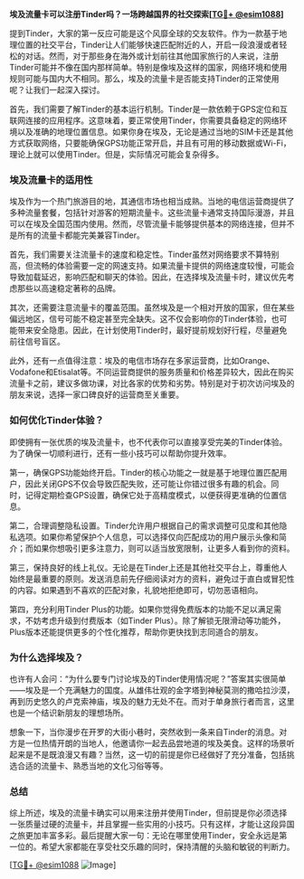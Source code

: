 **埃及流量卡可以注册Tinder吗？一场跨越国界的社交探索[[TG💪+ @esim1088](https://t.me/s/esim1088)]**

提到Tinder，大家的第一反应可能是这个风靡全球的交友软件。作为一款基于地理位置的社交平台，Tinder让人们能够快速匹配附近的人，开启一段浪漫或者轻松的对话。然而，对于那些身在海外或计划前往其他国家旅行的人来说，注册Tinder可能并不像在国内那样简单。特别是像埃及这样的国家，网络环境和使用规则可能与国内大不相同。那么，埃及的流量卡是否能支持Tinder的正常使用呢？让我们一起深入探讨。

首先，我们需要了解Tinder的基本运行机制。Tinder是一款依赖于GPS定位和互联网连接的应用程序。这意味着，要正常使用Tinder，你需要具备稳定的网络环境以及准确的地理位置信息。如果你身在埃及，无论是通过当地的SIM卡还是其他方式获取网络，只要能确保GPS功能正常开启，并且有可用的移动数据或Wi-Fi，理论上就可以使用Tinder。但是，实际情况可能会复杂得多。

### 埃及流量卡的适用性

埃及作为一个热门旅游目的地，其通信市场也相当成熟。当地的电信运营商提供了多种流量套餐，包括针对游客的短期流量卡。这些流量卡通常支持国际漫游，并且可以在埃及全国范围内使用。然而，尽管流量卡能够提供基本的网络连接，但并不是所有的流量卡都能完美兼容Tinder。

首先，我们需要关注流量卡的速度和稳定性。Tinder虽然对网络要求不算特别高，但流畅的体验需要一定的网速支持。如果流量卡提供的网络速度较慢，可能会导致加载延迟，影响匹配和聊天的体验。因此，在选择埃及流量卡时，建议优先考虑那些以高速稳定著称的品牌。

其次，还需要注意流量卡的覆盖范围。虽然埃及是一个相对开放的国家，但在某些偏远地区，信号可能不稳定甚至完全缺失。这不仅会影响你的Tinder体验，也可能带来安全隐患。因此，在计划使用Tinder时，最好提前规划好行程，尽量避免前往信号盲区。

此外，还有一点值得注意：埃及的电信市场存在多家运营商，比如Orange、Vodafone和Etisalat等。不同运营商提供的服务质量和价格差异较大，因此在购买流量卡之前，建议多做功课，对比各家的优势和劣势。特别是对于初次访问埃及的朋友来说，选择一家口碑良好的运营商至关重要。

### 如何优化Tinder体验？

即使拥有一张优质的埃及流量卡，也不代表你可以直接享受完美的Tinder体验。为了确保一切顺利进行，还有一些小技巧可以帮助你提升效率。

第一，确保GPS功能始终开启。Tinder的核心功能之一就是基于地理位置匹配用户，因此关闭GPS不仅会导致匹配失败，还可能让你错过很多有趣的机会。同时，记得定期检查GPS设置，确保它处于高精度模式，以便获得更准确的位置信息。

第二，合理调整隐私设置。Tinder允许用户根据自己的需求调整可见度和其他隐私选项。如果你希望保护个人信息，可以选择仅向匹配成功的用户展示头像和简介；而如果你想吸引更多注意力，则可以适当放宽限制，让更多人看到你的资料。

第三，保持良好的线上礼仪。无论是在Tinder上还是其他社交平台上，尊重他人始终是最重要的原则。发送消息前先仔细阅读对方的资料，避免过于直白或冒犯性的内容。如果遇到不喜欢的匹配对象，礼貌地拒绝即可，切勿恶语相向。

第四，充分利用Tinder Plus的功能。如果你觉得免费版本的功能不足以满足需求，不妨考虑升级到付费版本（如Tinder Plus）。除了解锁无限滑动等功能外，Plus版本还能提供更多的个性化推荐，帮助你更快找到志同道合的朋友。

### 为什么选择埃及？

也许有人会问：“为什么要专门讨论埃及的Tinder使用情况呢？”答案其实很简单——埃及是一个充满魅力的国度。从雄伟壮观的金字塔到神秘莫测的撒哈拉沙漠，再到历史悠久的卢克索神庙，埃及的魅力无处不在。而对于单身旅行者而言，这里也是一个结识新朋友的理想场所。

想象一下，当你漫步在开罗的大街小巷时，突然收到一条来自Tinder的消息。对方是一位热情开朗的当地人，他邀请你一起去品尝地道的埃及美食。这样的场景听起来是不是既浪漫又有趣？当然，这一切的前提是你已经做好了充分准备，包括挑选合适的流量卡、熟悉当地的文化习俗等等。

### 总结

综上所述，埃及的流量卡确实可以用来注册并使用Tinder，但前提是你必须选择一张质量过硬的流量卡，并且掌握一些实用的小技巧。只有这样，才能让这段异国之旅更加丰富多彩。最后提醒大家一句：无论在哪里使用Tinder，安全永远是第一位的。希望大家都能在享受社交乐趣的同时，保持清醒的头脑和敏锐的判断力。

[[TG💪+ @esim1088](https://t.me/s/esim1088) ![Image](https://i.postimg.cc/4NQfJmqS/Snipaste-2025-05-13-00-14-12.png)]